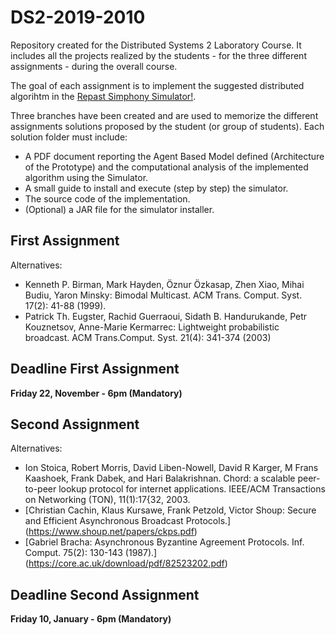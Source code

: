 # DS2-2019-2010
Repository created for the Distributed Systems 2 Laboratory Course. It includes all the projects realized by the students - for the three different assignments - during the overall course.

The goal of each assignment is to implement the suggested distributed algorihtm in the [Repast Simphony Simulator!](https://repast.github.io/).

Three branches have been created and are used to memorize the different assignments solutions proposed by the student (or group of students). Each solution folder must include:

* A PDF document reporting the Agent Based Model defined (Architecture of the Prototype) and the computational analysis of the implemented algorithm using the Simulator.
* A small guide to install and execute (step by step) the simulator.
* The source code of the implementation.
* (Optional) a JAR file for the simulator installer.

## First Assignment ##

Alternatives:
* Kenneth P. Birman, Mark Hayden, Öznur Özkasap, Zhen Xiao, Mihai Budiu, Yaron Minsky: Bimodal Multicast. ACM Trans. Comput. Syst. 17(2): 41-88 (1999).
* Patrick Th. Eugster, Rachid Guerraoui, Sidath B. Handurukande, Petr Kouznetsov, Anne-Marie Kermarrec: Lightweight probabilistic broadcast. ACM Trans.Comput. Syst. 21(4): 341-374 (2003)

## Deadline First Assignment ##
**Friday 22, November - 6pm (Mandatory)**

## Second Assignment ##

Alternatives:
* Ion Stoica, Robert Morris, David Liben-Nowell, David R Karger, M Frans Kaashoek, Frank Dabek, and Hari Balakrishnan. Chord: a scalable peer-to-peer lookup protocol for internet applications. IEEE/ACM Transactions on Networking (TON), 11(1):17{32, 2003.
* [Christian Cachin, Klaus Kursawe, Frank Petzold, Victor Shoup: Secure and Efficient Asynchronous Broadcast Protocols.] (https://www.shoup.net/papers/ckps.pdf) 
* [Gabriel Bracha: Asynchronous Byzantine Agreement Protocols. Inf. Comput. 75(2): 130-143 (1987).] (https://core.ac.uk/download/pdf/82523202.pdf)

## Deadline Second Assignment ##
**Friday 10, January - 6pm (Mandatory)**
